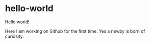 # hello-world

Hello world!

Here I am working on Github for the first time. Yes a newby is born of curiosity. 

